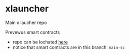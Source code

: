 # xlauncher

Main x laucher repo

Prevewus smart contracts 
- repo can be lochated [here](https://github.com/bogdan-marian/xlauncher-presale/tree/main-sc)
- notice that smart contracts are in this branch: `main-sc`
